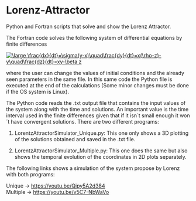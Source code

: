 # Lorenz-Attractor
Python and Fortran scripts that solve and show the Lorenz Attractor.

The Fortran code solves the following system of differential equations by finite differences

<a href="https://www.codecogs.com/eqnedit.php?latex=\bg_white&space;\fn_cm&space;\large&space;\frac{dx}{dt}=\sigma(y-x)\quad\frac{dy}{dt}=x(\rho-z)-y\quad\frac{dz}{dt}=xy-\beta&space;z" target="_blank"><img src="https://latex.codecogs.com/png.latex?\bg_white&space;\fn_cm&space;\large&space;\frac{dx}{dt}=\sigma(y-x)\quad\frac{dy}{dt}=x(\rho-z)-y\quad\frac{dz}{dt}=xy-\beta&space;z" title="\large \frac{dx}{dt}=\sigma(y-x)\quad\frac{dy}{dt}=x(\rho-z)-y\quad\frac{dz}{dt}=xy-\beta z" /></a>

where the user can change the values of initial conditions and the already seen parameters in the same file. In this same code the Python file is executed at the end of the calculations (Some minor changes must be done if the OS system is Linux).

The Python code reads the .txt output file that contains the input values of the system along with the time and solutions. An important value is the time interval used
in the finite differences given that if it isn´t small enough it won´t have convergent solutions. There are two different programs:

1. LorentzAttractorSimulator_Unique.py: This one only shows a 3D plotting of the solutions obtained and saved in the .txt file.

2. LorentzAttractorSimulator_Multiple.py: This one does the same but also shows the temporal evolution of the coordinates in 2D plots separately.

The following links shows a simulation of the system propose by Lorenz with both programs: 

Unique -> https://youtu.be/Qipy5A2d384  
Multiple -> https://youtu.be/v5C7-NbWaVo

